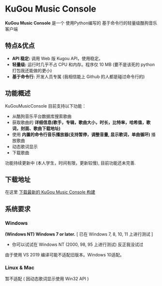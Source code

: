 
# KuGou Music Console

**KuGou Music Console** 是一个 使用Python编写的 基于命令行的轻量级酷狗音乐客户端

## 特点&优点

* **API 稳定:** 调用 Web 版 Kugou API，使用稳定。
* **轻量级:** 运行时几乎不占 CPU 和内存。程序仅 10 MB (要不是该死的 python 打包我还能做的更小)
* **基于命令行:** 开发人员专属 (我相信能上 Github 的人都是碰过命令行的)

## 功能概述

KuGouMusicConsole 目前支持以下功能：

* 从酷狗音乐平台数据库搜索歌曲
* 获取歌曲的 **详细信息(歌手，专辑，歌曲大小，时长，比特率，哈希值，歌词，封面、歌曲下载地址)**
* 使用 **内置的命令行音乐播放器(支持暂停，调整音量, 显示歌词，单曲循环)** 播放歌曲
* 动态歌词显示
* 下载歌曲

功能持续更新中 (本人学生，时间有限，更新较慢), 目前功能还未完善.

## 下载地址
在这里 [下载最新的 KuGou Music Console 构建](https://github.com/xiaomu18/KuGouMusicConsole/releases)

## 系统要求

### Windows

**(Windows NT) Windows 7 or later.** [ 已在 Windows 7, 8, 10, 11 上进行测试 ]
* 你可以试试在 Windows NT (2000, 98, 95 上进行测试) 反正我没试过

由于使用 VS 2019 编译可能不适配旧版本。Windows 10适配。

### Linux & Mac

暂不适配 ( 因动态歌词显示使用 Win32 API )
